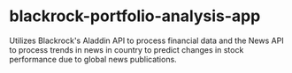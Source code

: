 # blackrock-portfolio-analysis-app
Utilizes Blackrock's Aladdin API to process financial data and the News API to process trends in news in country to predict changes in stock performance due to global news publications.
